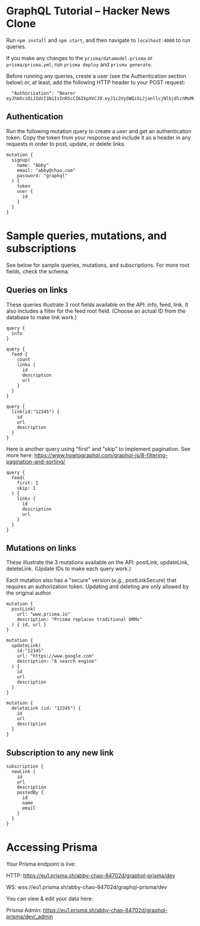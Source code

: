 # GraphQL Tutorial – Hacker News Clone

Run `npm install` and `npm start`, and then navigate to `localhost:4000` to run queries.

If you make any changes to the `prisma/datamodel.prisma` or `prisma/prisma.yml`, run `prisma deploy` and `prisma generate`.

Before running any queries, create a user (see the Authentication section below) or, at least, add the following HTTP header to your POST request:

```
  "Authorization": "Bearer eyJhbGciOiJIUzI1NiIsInR5cCI6IkpXVCJ9.eyJ1c2VySWQiOiJjanllcjNlbjdlcnMxMGIzNnYzeXdscTEwIiwiaWF0IjoxNTYzODIxNzQ1fQ.dMwJM6jjmzBu5Aq9QmfXrAkMR20tQVxGHJ9fXC8DKYE"
```

## Authentication

Run the following mutation query to create a user and get an authentication token. Copy the token from your response and include it as a header in any requests in order to post, update, or delete links.

```
mutation {
  signup(
    name: "Abby"
    email: "abby@chao.com"
    password: "graphql"
  ) {
    token
    user {
      id
    }
  }
}
```

# Sample queries, mutations, and subscriptions

See below for sample queries, mutations, and subscriptions. For more root fields, check the schema. 

## Queries on links

These queries illustrate 3 root fields available on the API: info, feed, link. It also includes a filter for the feed root field. (Choose an actual ID from the database to make link work.)

```
query {
  info
}
```

```
query {
  feed {
    count
    links {
      id
      description
      url
    }
  }
}
```

```
query {
  link(id:"12345") {
    id
    url
    description
  }
}
```

Here is another query using "first" and "skip" to implement pagination. See more here: https://www.howtographql.com/graphql-js/8-filtering-pagination-and-sorting/

```
query {
  feed(
    first: 1
    skip: 1
  ) {
    links {
      id
      description
      url
    }
  }
}
```


## Mutations on links

These illustrate the 3 mutations available on the API: postLink, updateLink, deleteLink. (Update IDs to make each query work.)

Each mutation also has a "secure" version (e.g., postLinkSecure) that requires an authorization token. Updating and deleting are only allowed by the original author.

```
mutation {
  postLink(
    url: "www.prisma.io"
    description: "Prisma replaces traditional ORMs"
  ) { id, url }
}

mutation {
  updateLink(
    id:"12345"
    url: "https://www.google.com"
    description: "A search engine"
  ) {
    id
    url
    description
  }
}

mutation {
  deleteLink (id: "12345") {
    id
    url
    description
  }
}
```

## Subscription to any new link

```
subscription {
  newLink {
    id
    url
    description
    postedBy {
      id
      name
      email
    }
  }
}

```

# Accessing Prisma

Your Prisma endpoint is live:

  HTTP:  https://eu1.prisma.sh/abby-chao-84702d/graphql-prisma/dev
  
  WS:    wss://eu1.prisma.sh/abby-chao-84702d/graphql-prisma/dev

You can view & edit your data here:

  Prisma Admin: https://eu1.prisma.sh/abby-chao-84702d/graphql-prisma/dev/_admin
